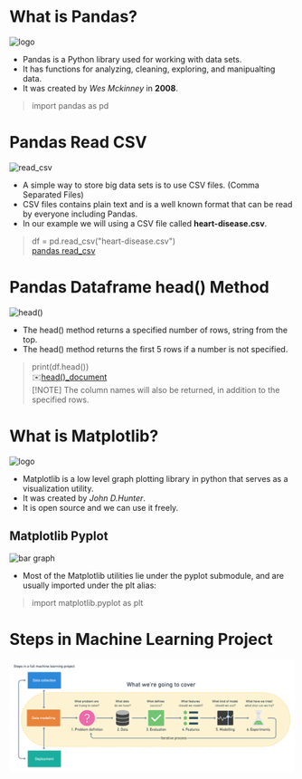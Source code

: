 # What is Pandas?
![logo](https://upload.wikimedia.org/wikipedia/commons/thumb/e/ed/Pandas_logo.svg/500px-Pandas_logo.svg.png)
- Pandas is a Python library used for working with data sets.
- It has functions for analyzing, cleaning, exploring, and manipualting data.
- It was created by *Wes Mckinney* in **2008**.
> import pandas as pd
# Pandas Read CSV
![read_csv](https://datascienceparichay.com/wp-content/uploads/2020/10/pandas-read-csv-file-as-dataframe.png)
- A simple way to store big data sets is to use CSV files. (Comma Separated Files)
- CSV files contains plain text and is a well known format that can be read by everyone including Pandas.
- In our example we will using a CSV file called **heart-disease.csv**.
> df = pd.read_csv("heart-disease.csv")\
> [pandas read_csv](https://pandas.pydata.org/pandas-docs/stable/reference/api/pandas.read_csv.html)
# Pandas Dataframe head() Method
![head()](https://media.geeksforgeeks.org/wp-content/uploads/20220217141329/pandashead.png)
- The head() method returns a specified number of rows, string from the top.
- The head() method returns the first 5 rows if a number is not specified.
> print(df.head())\
:envelope:[head()_document](https://pandas.pydata.org/docs/reference/api/pandas.DataFrame.head.html)\
> [!NOTE]
> The column names will also be returned, in addition to the specified rows.
# What is Matplotlib?
![logo](https://studyopedia.com/wp-content/uploads/2022/12/Matplotlib-featured-image-studyopedia.png)
- Matplotlib is a low level graph plotting library in python that serves as a visualization utility.
- It was created by *John D.Hunter*.
- It is open source and we can use it freely.
## Matplotlib Pyplot
![bar graph](https://www.w3schools.com/python/img_matplotlib_bars1.png)
- Most of the Matplotlib utilities lie under the pyplot submodule, and are usually imported under the plt alias:
> import matplotlib.pyplot as plt
# Steps in Machine Learning Project
![steps](https://github.com/shruti041/Machine-learning/blob/main/6-step-ml-framework.png)
